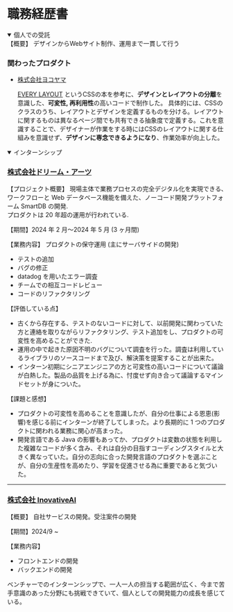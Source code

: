 # 職務経歴書

<details open>
<summary>
個人での受託
</summary>
【概要】
デザインからWebサイト制作、運用まで一貫して行う

### 関わったプロダクト

- [株式会社ヨコヤマ](https://yokoyama-foods.com/)

  [EVERY LAYOUT](https://www.amazon.co.jp/Every-Layout-%E3%83%A2%E3%82%B8%E3%83%A5%E3%83%A9%E3%83%BC%E3%81%AA%E3%83%AC%E3%82%B9%E3%83%9D%E3%83%B3%E3%82%B7%E3%83%96%E3%83%87%E3%82%B6%E3%82%A4%E3%83%B3%E3%82%92%E5%AE%9F%E7%8F%BE%E3%81%99%E3%82%8BCSS%E8%A8%AD%E8%A8%88%E8%AB%96-%E3%83%98%E3%82%A4%E3%83%89%E3%83%B3%E3%83%BB%E3%83%94%E3%82%AB%E3%83%AA%E3%83%B3%E3%82%B0/dp/486246517X) というCSSの本を参考に、**デザインとレイアウトの分離**を意識した、**可変性, 再利用性**の高いコードで制作した。
具体的には、CSSのクラスのうち、レイアウトとデザインを定義するものを分ける。レイアウトに関するものは異なるページ間でも共有できる抽象度で定義する。これを意識することで、デザイナーが作業をする時にはCSSのレイアウトに関する仕組みを意識せず、**デザインに専念できるようになり**、作業効率が向上した。

</details>

<details open>
<summary>
インターンシップ
</summary>

### [株式会社ドリーム・アーツ](https://www.dreamarts.co.jp/)

【プロジェクト概要】
現場主体で業務プロセスの完全デジタル化を実現できる､ワークフローと Web データベース機能を備えた、ノーコード開発プラットフォーム SmartDB の開発.  
プロダクトは 20 年超の運用が行われている.

【期間】2024 年 2 月〜2024 年 5 月 (3 ヶ月間)

【業務内容】
プロダクトの保守運用 (主にサーバサイドの開発)

- テストの追加
- バグの修正
- datadog を用いたエラー調査
- チームでの相互コードレビュー
- コードのリファクタリング

【評価している点】

- 古くから存在する、テストのないコードに対して、以前開発に関わっていた方と連絡を取りながらリファクタリング、テスト追加をし、プロダクトの可変性を高めることができた.
- 運用の中で起きた原因不明のバグについて調査を行った。調査は利用しているライブラリのソースコードまで及び、解決策を提案することが出来た。
- インターン初期にシニアエンジニアの方と可変性の高いコードについて議論が白熱した。製品の品質を上げる為に、忖度せず向き合って議論するマインドセットが身についた。

【課題と感想】

- プロダクトの可変性を高めることを意識したが、自分の仕事による恩恵(影響)を感じる前にインターンが終了してしまった。より長期的に 1 つのプロダクトに関われる業務に関心が高まった。
- 開発言語である Java の影響もあってか、プロダクトは変数の状態を利用した複雑なコードが多く含み、それは自分の目指すコーディングスタイルと大きく異なっていた。自分の志向に合った開発言語のプロダクトを選ぶことが、自分の生産性を高めたり、学習を促進させる為に重要であると気づいた。

---

### [株式会社 InovativeAI](https://innovativeai.co.jp/)

【概要】
自社サービスの開発。受注案件の開発

【期間】2024/9 ~

【業務内容】
- フロントエンドの開発
- バックエンドの開発
  
ベンチャーでのインターンシップで、一人一人の担当する範囲が広く、今まで苦手意識のあった分野にも挑戦できていて、個人としての開発能力の成長を感じている。

</details>
